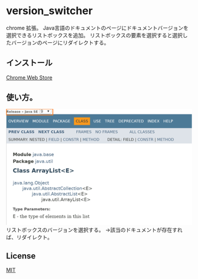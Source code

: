 # version_switcher
chrome 拡張。
Java言語のドキュメントのページにドキュメントバージョンを選択できるリストボックスを追加。
リストボックスの要素を選択すると選択したバージョンのページにリダイレクトする。

## インストール
[Chrome Web Store](https://chrome.google.com/webstore/detail/document-version-switcher/ihclobokaicbjnjfeejcihpdjlkkgnbh)
## 使い方。
![chrome extension image](https://github.com/umyuu/version_switcher/blob/master/doc/images/version_switcher.PNG)
リストボックスのバージョンを選択する。
→該当のドキュメントが存在すれば、リダイレクト。

## License
[MIT](https://github.com/umyuu/version_switcher/blob/master/LICENSE)
